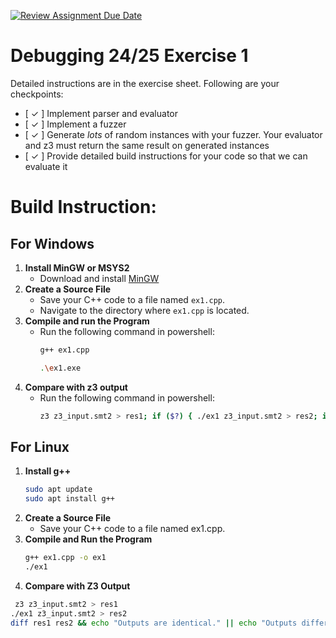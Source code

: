 [![Review Assignment Due Date](https://classroom.github.com/assets/deadline-readme-button-22041afd0340ce965d47ae6ef1cefeee28c7c493a6346c4f15d667ab976d596c.svg)](https://classroom.github.com/a/3MmVbb7f)
# Debugging 24/25 Exercise 1

Detailed instructions are in the exercise sheet. Following are your checkpoints:

- [ ✓ ] Implement parser and evaluator
- [ ✓ ] Implement a fuzzer
- [ ✓ ] Generate *lots* of random instances with your fuzzer. Your evaluator and z3 must return the same result on generated instances
- [ ✓ ] Provide detailed build instructions for your code so that we can evaluate it

# Build Instruction:
## For Windows 
1. **Install MinGW or MSYS2**
   - Download and install [MinGW](https://www.mingw-w64.org/)
2. **Create a Source File**
   - Save your C++ code to a file named `ex1.cpp`.
   - Navigate to the directory where `ex1.cpp` is located.
4. **Compile and run the Program**
   - Run the following command in powershell:
     ```bash
     g++ ex1.cpp
     ```
     ```bash
     .\ex1.exe
     ```
5. **Compare with z3 output**
   - Run the following command in powershell:
     ```bash
     z3 z3_input.smt2 > res1; if ($?) { ./ex1 z3_input.smt2 > res2; if ($?) { Compare-Object (Get-Content res1) (Get-Content res2) | Out-Null; if ($?) { "Outputs are identical." } else { "Outputs differ." } } }
     ```

## For Linux
1. **Install g++**
   ```bash
   sudo apt update
   sudo apt install g++
   ```
2. **Create a Source File**
   - Save your C++ code to a file named ex1.cpp.
3. **Compile and Run the Program**
   ```bash
   g++ ex1.cpp -o ex1
   ./ex1
   ```
4. **Compare with Z3 Output**
  ```bash
   z3 z3_input.smt2 > res1
  ./ex1 z3_input.smt2 > res2
  diff res1 res2 && echo "Outputs are identical." || echo "Outputs differ."
  ```
